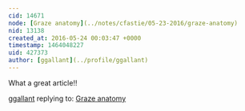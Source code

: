 ```yaml
---
cid: 14671
node: [Graze anatomy](../notes/cfastie/05-23-2016/graze-anatomy)
nid: 13138
created_at: 2016-05-24 00:03:47 +0000
timestamp: 1464048227
uid: 427373
author: [ggallant](../profile/ggallant)
---
```


What a great article!!

[ggallant](../profile/ggallant) replying to: [Graze anatomy](../notes/cfastie/05-23-2016/graze-anatomy)


